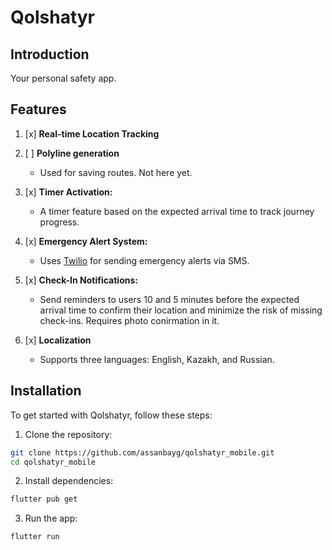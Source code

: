 # Qolshatyr

## Introduction
Your personal safety app.

## Features
1. [x] **Real-time Location Tracking**
   
2. [ ] **Polyline generation**
   - Used for saving routes. Not here yet.
   
4. [x] **Timer Activation:**
   - A timer feature based on the expected arrival time to track journey progress.
   
5. [x] **Emergency Alert System:**
   - Uses [Twilio](https://www.twilio.com/en-us) for sending emergency alerts via SMS.
   
6. [x] **Check-In Notifications:**
   - Send reminders to users 10 and 5 minutes before the expected arrival time to confirm their location and minimize the risk of missing check-ins. Requires photo conirmation in it.

7. [x] **Localization**
   - Supports three languages: English, Kazakh, and Russian.

## Installation
To get started with Qolshatyr, follow these steps:

1. Clone the repository:

```bash
git clone https://github.com/assanbayg/qolshatyr_mobile.git
cd qolshatyr_mobile
```

2. Install dependencies:

```bash
flutter pub get
```

3. Run the app:

```bash
flutter run
```
